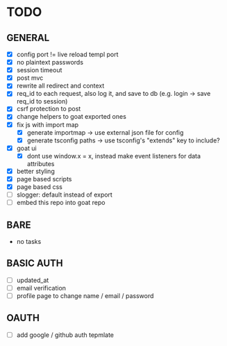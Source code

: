 # TODO

## GENERAL

- [x] config port != live reload templ port
- [x] no plaintext passwords
- [x] session timeout
- [x] post mvc
- [x] rewrite all redirect and context
- [x] req_id to each request, also log it, and save to db (e.g. login -> save req_id to session)
- [x] csrf protection to post
- [x] change helpers to goat exported ones
- [x] fix js with import map
    - [x] generate importmap -> use external json file for config
    - [x] generate tsconfig paths -> use tsconfig's "extends" key to include?
- [x] goat ui
    - [x] dont use window.x = x, instead make event listeners for data attributes
- [x] better styling
- [x] page based scripts
- [x] page based css
- [ ] slogger: default instead of export
- [ ] embed this repo into goat repo

## BARE

- no tasks

## BASIC AUTH

- [ ] updated_at
- [ ] email verification
- [ ] profile page to change name / email / password

## OAUTH

- [ ] add google / github auth tepmlate
